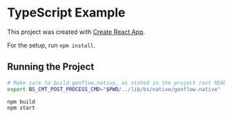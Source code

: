 # TypeScript Example

This project was created with [Create React App](https://github.com/facebookincubator/create-react-app).

For the setup, run `npm install`.

## Running the Project

```sh
# Make sure to build genflow.native, as stated in the project root README
export BS_CMT_POST_PROCESS_CMD="$PWD/../lib/bs/native/genflow.native"

npm build
npm start
```



